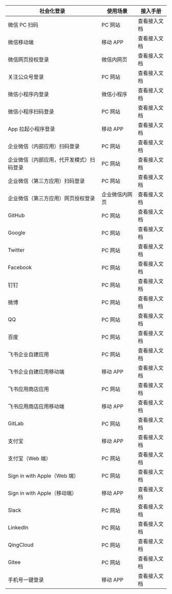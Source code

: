 | 社会化登录                     | 使用场景       | 接入手册                                                     |
|---------------------------| -------------- | ------------------------------------------------------------ |
| 微信 PC 扫码                  | PC 网站        | <router-link to="/connections/wechat-pc/" target="_blank">查看接入文档</router-link> |
| 微信移动端                     | 移动 APP       | <router-link to="/connections/wechat-mobile/" target="_blank">查看接入文档</router-link> |
| 微信网页授权登录                  | 微信内网页     | <router-link to="/connections/wechat-mp/" target="_blank">查看接入文档</router-link> |
| 关注公众号登录                   | PC 网站        | <router-link to="/connections/wechatmp-qrcode/" target="_blank">查看接入文档</router-link> |
| 微信小程序内登录                  | 微信小程序     | <router-link to="/connections/wechat-miniprogram/" target="_blank">查看接入文档</router-link> |
| 微信小程序扫码登录                 | PC 网站        | <router-link to="/connections/wechat-miniprogram-qrconnect/" target="_blank">查看接入文档</router-link> |
| App 拉起小程序登录               | 移动 APP       | <router-link to="/connections/wechat-miniprogram-applaunch/" target="_blank">查看接入文档</router-link> |
| 企业微信（内部应用）扫码登录            | PC 网站        | <router-link to="/connections/wechatwork-corp-qrconnect/" target="_blank">查看接入文档</router-link> |
| 企业微信（内部应用，代开发模式）扫码登录      | PC 网站        | <router-link to="/connections/wechatwork-agency-qrconnect/" target="_blank">查看接入文档</router-link> |
| 企业微信（第三方应用）扫码登录           | PC 网站        | <router-link to="/connections/wechatwork-service-provider-qrconnect/" target="_blank">查看接入文档</router-link> |
| 企业微信（第三方应用）网页授权登录         | 企业微信内网页 | <router-link to="/connections/wechatwork-service-provider-web/" target="_blank">查看接入文档</router-link> |
| GitHub                    | PC 网站        | <router-link to="/connections/github/" target="_blank">查看接入文档</router-link> |
| Google                    | PC 网站        | <router-link to="/connections/google/" target="_blank">查看接入文档</router-link> |
| Twitter                   | PC 网站        | <router-link to="/connections/twitter/" target="_blank">查看接入文档</router-link> |
| Facebook                  | PC 网站        | <router-link to="/connections/facebook/" target="_blank">查看接入文档</router-link> |
| 钉钉                        | PC 网站        | <router-link to="/connections/dingtalk/" target="_blank">查看接入文档</router-link> |
| 微博                        | PC 网站        | <router-link to="/connections/weibo/" target="_blank">查看接入文档</router-link> |
| QQ                        | PC 网站        | <router-link to="/connections/qq/" target="_blank">查看接入文档</router-link> |
| 百度                        | PC 网站        | <router-link to="/connections/baidu/" target="_blank">查看接入文档</router-link> |
| 飞书企业自建应用                  | PC 网站        | <router-link to="/connections/lark-internal/" target="_blank">查看接入文档</router-link> |
| 飞书企业自建应用移动端            | 移动 APP       | <router-link to="/connections/lark-internal-mobile/" target="_blank">查看接入文档</router-link> |
| 飞书应用商店应用                  | PC 网站        | <router-link to="/connections/lark-public/" target="_blank">查看接入文档</router-link> |
| 飞书应用商店应用移动端            | 移动 APP        | <router-link to="/connections/lark-public-mobile/" target="_blank">查看接入文档</router-link> |
| GitLab                    | PC 网站        | <router-link to="/connections/gitlab/" target="_blank">查看接入文档</router-link> |
| 支付宝                       | 移动 APP       | <router-link to="/connections/alipay/" target="_blank">查看接入文档</router-link> |
| 支付宝（Web 端）                | PC 网站        | <router-link to="/connections/alipay-web/" target="_blank">查看接入文档</router-link> |
| Sign in with Apple（Web 端） | PC 网站        | <router-link to="/connections/apple-web/" target="_blank">查看接入文档</router-link> |
| Sign in with Apple（移动端）   | 移动 APP       | <router-link to="/connections/apple/" target="_blank">查看接入文档</router-link> |
| Slack                     | PC 网站        | <router-link to="/connections/slack/" target="_blank">查看接入文档</router-link> |
| LinkedIn                  | PC 网站        | <router-link to="/connections/linkedin/" target="_blank">查看接入文档</router-link> |
| QingCloud                 | PC 网站        | <router-link to="/connections/qingcloud/" target="_blank">查看接入文档</router-link> |
| Gitee                 | PC 网站        | <router-link to="/connections/gitee/" target="_blank">查看接入文档</router-link> |
| 手机号一键登录                   | 移动 APP       | <router-link to="/guides/oneauth/" target="_blank">查看接入文档</router-link> |
